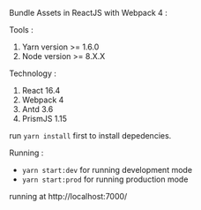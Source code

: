Bundle Assets in ReactJS with Webpack 4 :

Tools :
1. Yarn version >= 1.6.0
2. Node version >= 8.X.X

Technology :
1. React 16.4
2. Webpack 4
3. Antd 3.6
4. PrismJS 1.15

run `yarn install` first to install depedencies.

Running :
- `yarn start:dev` for running development mode
- `yarn start:prod` for running production mode

running at http://localhost:7000/
